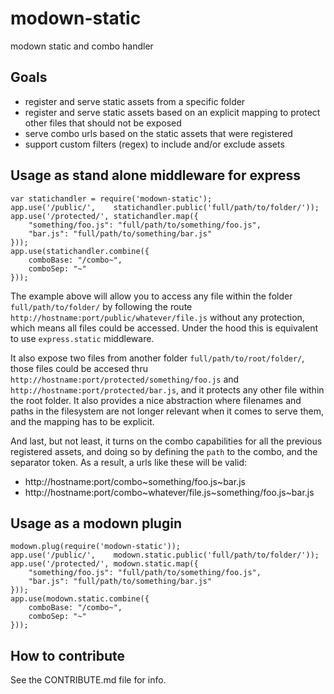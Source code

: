 modown-static
=============

modown static and combo handler

## Goals

 * register and serve static assets from a specific folder
 * register and serve static assets based on an explicit mapping to protect other files that should not be exposed
 * serve combo urls based on the static assets that were registered
 * support custom filters (regex) to include and/or exclude assets

## Usage as stand alone middleware for express

```
var statichandler = require('modown-static');
app.use('/public/',    statichandler.public('full/path/to/folder/'));
app.use('/protected/', statichandler.map({
    "something/foo.js": "full/path/to/something/foo.js",
    "bar.js": "full/path/to/something/bar.js"
}));
app.use(statichandler.combine({
    comboBase: "/combo~",
    comboSep: "~"
}));
```

The example above will allow you to access any file within the folder
`full/path/to/folder/` by following the route `http://hostname:port/public/whatever/file.js`
without any protection, which means all files could be accessed. Under
the hood this is equivalent to use `express.static` middleware.

It also expose two files from another folder `full/path/to/root/folder/`,
those files could be accesed thru `http://hostname:port/protected/something/foo.js`
and `http://hostname:port/protected/bar.js`, and it protects any other file within
the root folder. It also provides a nice abstraction where filenames and paths in
the filesystem are not longer relevant when it comes to serve them, and the mapping
has to be explicit.

And last, but not least, it turns on the combo capabilities for all the previous
registered assets, and doing so by defining the `path` to the combo, and the
separator token. As a result, a urls like these will be valid:

  * http://hostname:port/combo~something/foo.js~bar.js
  * http://hostname:port/combo~whatever/file.js~something/foo.js~bar.js

## Usage as a modown plugin

```
modown.plug(require('modown-static'));
app.use('/public/',    modown.static.public('full/path/to/folder/'));
app.use('/protected/', modown.static.map({
    "something/foo.js": "full/path/to/something/foo.js",
    "bar.js": "full/path/to/something/bar.js"
}));
app.use(modown.static.combine({
    comboBase: "/combo~",
    comboSep: "~"
}));
```

## How to contribute

See the CONTRIBUTE.md file for info.

